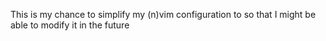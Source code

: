 This is my chance to simplify my (n)vim configuration to so that I might be able to modify it in the future
